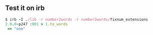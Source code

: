 ## Test it on irb

```ruby
$ irb -I ./lib -r number2words -r number2words/fixnum_extensions
2.0.0-p247 :001 > 1.to_words
 => "one"
```